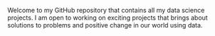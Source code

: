 Welcome to my GitHub repository that contains all my data science projects. I am open to working on exciting projects that brings about solutions to problems and positive change in our world using data.
